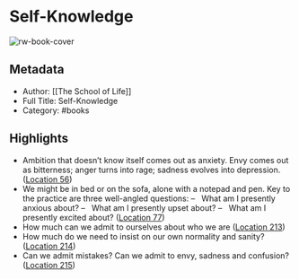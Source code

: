 # Self-Knowledge

![rw-book-cover](https://m.media-amazon.com/images/I/61S3mT4AbUL._SY160.jpg)

## Metadata
- Author: [[The School of Life]]
- Full Title: Self-Knowledge
- Category: #books

## Highlights
- Ambition that doesn’t know itself comes out as anxiety. Envy comes out as bitterness; anger turns into rage; sadness evolves into depression. ([Location 56](https://readwise.io/to_kindle?action=open&asin=B0B2ZPSG8Y&location=56))
- We might be in bed or on the sofa, alone with a notepad and pen. Key to the practice are three well-angled questions: –   What am I presently anxious about? –   What am I presently upset about? –   What am I presently excited about? ([Location 77](https://readwise.io/to_kindle?action=open&asin=B0B2ZPSG8Y&location=77))
- How much can we admit to ourselves about who we are ([Location 213](https://readwise.io/to_kindle?action=open&asin=B0B2ZPSG8Y&location=213))
- How much do we need to insist on our own normality and sanity? ([Location 214](https://readwise.io/to_kindle?action=open&asin=B0B2ZPSG8Y&location=214))
- Can we admit mistakes? Can we admit to envy, sadness and confusion? ([Location 215](https://readwise.io/to_kindle?action=open&asin=B0B2ZPSG8Y&location=215))
